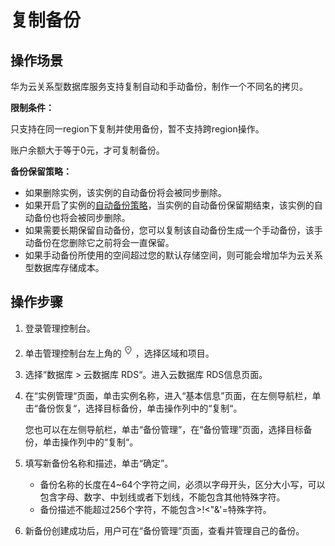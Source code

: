 # 复制备份<a name="zh-cn_topic_sqlserver_0037000197"></a>

## 操作场景<a name="zh-cn_topic_0037000197_section4332314314536"></a>

华为云关系型数据库服务支持复制自动和手动备份，制作一个不同名的拷贝。

**限制条件：**

只支持在同一region下复制并使用备份，暂不支持跨region操作。

账户余额大于等于0元，才可复制备份。

**备份保留策略：**

-   如果删除实例，该实例的自动备份将会被同步删除。
-   如果开启了实例的[自动备份策略](设置自动备份策略.md)，当实例的自动备份保留期结束，该实例的自动备份也将会被同步删除。
-   如果需要长期保留自动备份，您可以复制该自动备份生成一个手动备份，该手动备份在您删除它之前将会一直保留。
-   如果手动备份所使用的空间超过您的默认存储空间，则可能会增加华为云关系型数据库存储成本。

## 操作步骤<a name="zh-cn_topic_0037000197_section56693485162629"></a>

1.  登录管理控制台。
2.  单击管理控制台左上角的![](figures/Region灰色图标.png)，选择区域和项目。
3.  选择“数据库  \>  云数据库 RDS“。进入云数据库 RDS信息页面。
4.  在“实例管理“页面，单击实例名称，进入“基本信息”页面，在左侧导航栏，单击“备份恢复“，选择目标备份，单击操作列中的“复制“。

    您也可以在左侧导航栏，单击“备份管理”，在“备份管理”页面，选择目标备份，单击操作列中的“复制“。

5.  填写新备份名称和描述，单击“确定”。
    -   备份名称的长度在4\~64个字符之间，必须以字母开头，区分大小写，可以包含字母、数字、中划线或者下划线，不能包含其他特殊字符。
    -   备份描述不能超过256个字符，不能包含\>!<"&'=特殊字符。

6.  新备份创建成功后，用户可在“备份管理”页面，查看并管理自己的备份。

